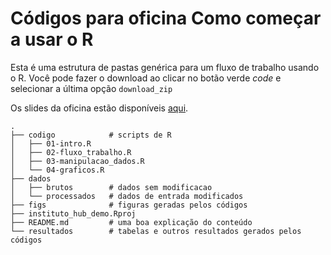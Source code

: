 # Códigos para oficina Como começar a usar o R

Esta é uma estrutura de pastas genérica para um fluxo de trabalho usando o R. Você pode fazer o download ao clicar no botão verde _code_ e selecionar a última opção `download_zip`

Os slides da oficina estão disponíveis [aqui](https://liibre.github.io/instituto_hub/#1).

    .
    ├── codigo            # scripts de R
    │   ├── 01-intro.R
    │   ├── 02-fluxo_trabalho.R
    │   ├── 03-manipulacao_dados.R
    │   └── 04-graficos.R
    ├── dados
    │   ├── brutos        # dados sem modificacao
    │   └── processados   # dados de entrada modificados
    ├── figs              # figuras geradas pelos códigos
    ├── instituto_hub_demo.Rproj
    ├── README.md         # uma boa explicação do conteúdo
    └── resultados        # tabelas e outros resultados gerados pelos códigos

